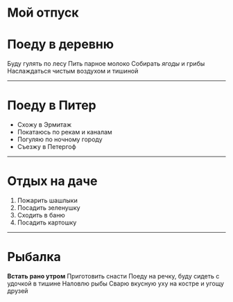 # Мой отпуск #

# Поеду в деревню #

Буду гулять по лесу
Пить парное молоко
Собирать *ягоды* и грибы
Наслаждаться чистым воздухом и тишиной
___

# Поеду в Питер #

* Схожу в Эрмитаж
* Покатаюсь по рекам и каналам
* Погуляю по ночному городу
* Съезжу в Петергоф
___

# Отдых на даче #
1. Пожарить шашлыки
2. Посадить зеленушку 
3. Сходить в баню
4. Посадить картошку
___

# Рыбалка #

**Встать рано утром**
Приготовить снасти
Поеду на речку, буду сидеть с удочкой в тишине
Наловлю рыбы
Сварю вкусную уху на костре и угощу друзей





